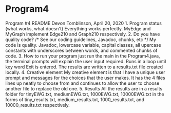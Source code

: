 # Program4
 Program #4 README Devon Tomblinson, April 20, 2020  1. Program status (what works, what doesn't) Everything works perfectly. MyEdge and MyGraph implement Edge210 and Graph210 respectively.   2. Do you have quality code?  /* See our coding guidelines, Javadoc, chunks, etc */ My code is quality. Javadoc, lowercase variable, capital classes, all upercase constants with underscores between words, and commented chunks of code.    3. How to run your program just run the main in the Program4.java, the terminal prompts will explain the user input required. Runs in a loop until key word Exit is entered. The results are written to a results.txt file created locally.  4. Creative element My creative element is that I have a unique user prompt and messages for the choices that the user makes. It has the 4 files lines up neatly to choose from and continues to allow the user to choose another file to replace the old one.   5. Results All the results are in a results folder for tinyEWG.txt, mediumEWG.txt, 1000EWG.txt, 10000EWG.txt in the forms of tiny_results.txt, medium_results.txt,  1000_results.txt, and 10000_results.txt respectively.
